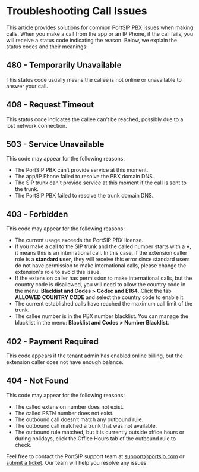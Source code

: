 # Troubleshooting Call Issues

This article provides solutions for common PortSIP PBX issues when making calls. When you make a call from the app or an IP Phone, if the call fails, you will receive a status code indicating the reason. Below, we explain the status codes and their meanings:

## **480 - Temporarily Unavailable**

This status code usually means the callee is not online or unavailable to answer your call.

## **408 - Request Timeout**

This status code indicates the callee can’t be reached, possibly due to a lost network connection.

## **503 - Service Unavailable**

This code may appear for the following reasons:

* The PortSIP PBX can’t provide service at this moment.
* The app/IP Phone failed to resolve the PBX domain DNS.
* The SIP trunk can’t provide service at this moment if the call is sent to the trunk.
* The PortSIP PBX failed to resolve the trunk domain DNS.

## **403 - Forbidden**

This code may appear for the following reasons:

* The current usage exceeds the PortSIP PBX license.
* If you make a call to the SIP trunk and the called number starts with a **+**, it means this is an international call. In this case, if the extension caller role is a **standard user**, they will receive this error since standard users do not have permission to make international calls, please change the extension's role to avoid this issue.
* If the extension caller has permission to make international calls, but the country code is disallowed, you will need to allow the country code in the menu: **Blacklist and Codes > Codec and E164.** Click the tab **ALLOWED COUNTRY CODE** and select the country code to enable it.
* The current established calls have reached the maximum call limit of the trunk.
* The callee number is in the PBX number blacklist. You can manage the blacklist in the menu: **Blacklist and Codes > Number Blacklist**.

## **402 - Payment Required**

This code appears if the tenant admin has enabled online billing, but the extension caller does not have enough balance.

## **404 - Not Found**

This code may appear for the following reasons:

* The called extension number does not exist.
* The called PSTN number does not exist.
* The outbound call doesn’t match any outbound rule.
* The outbound call matched a trunk that was not available.
* The outbound rule matched, but it is currently outside office hours or during holidays, click the Office Hours tab of the outbound rule to check.

Feel free to contact the PortSIP support team at [support@portsip.com](mailto:support@portsip.com) or [submit a ticket](https://portsip.atlassian.net/servicedesk/customer/portals). Our team will help you resolve any issues.

